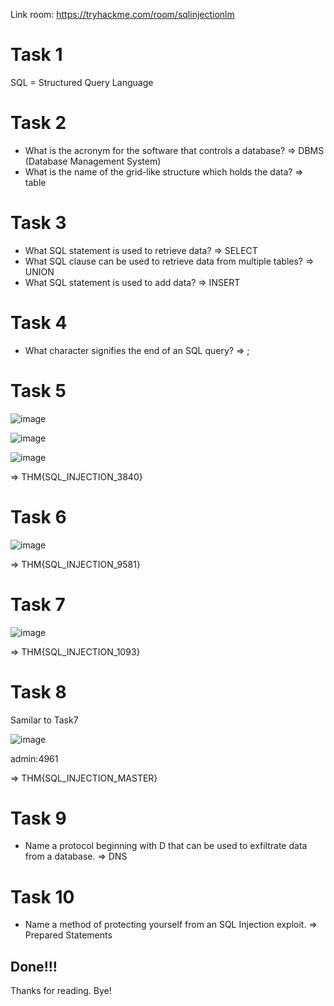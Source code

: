 Link room: https://tryhackme.com/room/sqlinjectionlm
# Task 1
SQL = Structured Query Language
# Task 2
+ What is the acronym for the software that controls a database?    => DBMS (Database Management System)
+ What is the name of the grid-like structure which holds the data?  => table
# Task 3
+ What SQL statement is used to retrieve data?   => SELECT
+ What SQL clause can be used to retrieve data from multiple tables?   => UNION
+ What SQL statement is used to add data? => INSERT
# Task 4
+ What character signifies the end of an SQL query?   => ;
# Task 5
![image](https://github.com/nguyenngocdung18/tryhackme/assets/134156226/17c6b5d1-ec9b-4555-b8dd-2d9cb5f523af)

![image](https://github.com/nguyenngocdung18/tryhackme/assets/134156226/1a12be17-23a2-45cd-b0f1-d1842316a5cf)

![image](https://github.com/nguyenngocdung18/tryhackme/assets/134156226/b6ccad63-8516-4fe8-8721-8ef1e2e2d4d4)

=> THM{SQL_INJECTION_3840}
# Task 6
![image](https://github.com/nguyenngocdung18/tryhackme/assets/134156226/44f03789-6aca-4f3b-af43-df88c7f4d356)

=> THM{SQL_INJECTION_9581}
# Task 7
![image](https://github.com/nguyenngocdung18/tryhackme/assets/134156226/edc8220f-64b4-4670-a3e3-688bf56d67cb)

=> THM{SQL_INJECTION_1093}
# Task 8
Samilar to Task7 

![image](https://github.com/nguyenngocdung18/tryhackme/assets/134156226/6be20a1a-e1e7-4a8d-ab93-6f1fded56a48)

admin:4961

=> THM{SQL_INJECTION_MASTER}
# Task 9

+ Name a protocol beginning with D that can be used to exfiltrate data from a database.   => DNS
# Task 10

+ Name a method of protecting yourself from an SQL Injection exploit.   =>  Prepared Statements

## Done!!!
Thanks for reading. Bye!
